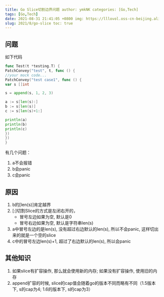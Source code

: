 ```yaml
---
title: Go Slice切割边界问题 author: ymkNK categories: [Go,Tech]
tags: [Go,Tech]
date: 2021-08-31 21:41:05 +0800 img: https://lllovol.oss-cn-beijing.aliyuncs.com/assets/img/post/9.jpeg
slug: 2021/8/go-slice toc: true
---
```


## 问题

如下代码

```go
func Test(t *testing.T) {
PatchConvey("test", t, func () {
//your mock code...
PatchConvey("test case1", func () {
var s []int

s = append(s, 1, 2, 3)

a := s[len(s):]
b := s[len(s)]
c := s[len(s)+1:]

println(a)
println(b)
println(c)
})
})
}
```

有几个问题：

1. a不会报错
2. b会panic
3. c会panic

## 原因

1. b的[len(s)]肯定越界
2. [:]切割Slice的方式是左闭右开的，
    - 冒号左边如果为空, 默认是0
    - 冒号右边如果为空, 默认是字符串len(s)
3. a中冒号左边的是len(s), 没有超过右边默认的len(s), 所以不会panic, 这样切出来的就是一个空的slice
4. c中的冒号左边len(s)+1, 超过了右边默认的len(s), 所以会panic

## 其他知识
1. 如果slice有扩容操作, 那么就会使用新的内存; 如果没有扩容操作, 使用旧的内存
2. append扩容的时候, slice的cap值会随着go的版本不同而略有不同（1.5版本下, s的cap为4; 1.6的版本下, s的cap为3）